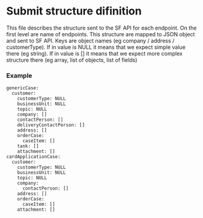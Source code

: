 # Submit structure difinition

This file describes the structure sent to the SF API for each endpoint. On the first level are name of endpoints. 
This structure are mapped to JSON object and sent to SF API. Keys are object names (eg company / address / customerType). 
If in value is NULL it means that we expect simple value there (eg string). If in value is [] it means that we expect more complex structure there (eg array, list of objects, list of fields)

### Example

```
genericCase:
  customer:
    customerType: NULL
    businessUnit: NULL
    topic: NULL
    company: []
    contactPerson: []
    deliveryContactPerson: []
    address: []
    orderCase:
      caseItem: []
    tank: []
    attachment: []
cardApplicationCase:
  customer:
    customerType: NULL
    businessUnit: NULL
    topic: NULL
    company:
      contactPerson: []
    address: []
    orderCase:
      caseItem: []
    attachment: []

```
